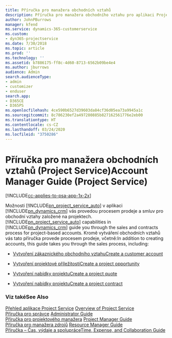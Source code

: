 ```yaml
---
title: Příručka pro manažera obchodních vztahů
description: Příručka pro manažera obchodního vztahu pro aplikaci Project Service, který vás provede procesem prodeje a smluv pro obchodní vztahy založené na projektech.
author: JohnPBurrows
manager: kfend
ms.service: dynamics-365-customerservice
ms.custom:
- dyn365-projectservice
ms.date: 7/30/2018
ms.topic: article
ms.prod: ''
ms.technology: ''
ms.assetid: b7886175-ff8c-4d60-8713-6562b09be4e4
ms.author: jburrows
audience: Admin
search.audienceType:
- admin
- customizer
- enduser
search.app:
- D365CE
- D365PS
ms.openlocfilehash: 4ce590b6527d39603da84cf36d05ea73a9945a1c
ms.sourcegitcommit: 8c786230ef2a497280885b827162561776e2eb00
ms.translationtype: HT
ms.contentlocale: cs-CZ
ms.lasthandoff: 03/24/2020
ms.locfileid: "3750286"
---
```

# <a name="account-manager-guide-project-service"></a><span data-ttu-id="dbcdb-103">Příručka pro manažera obchodních vztahů (Project Service)</span><span class="sxs-lookup"><span data-stu-id="dbcdb-103">Account Manager Guide (Project Service)</span></span>

[!INCLUDE[cc-applies-to-psa-app-1x-2x](../includes/cc-applies-to-psa-app-1x-2x.md)]

<span data-ttu-id="dbcdb-104">Možnosti [!INCLUDE[pn_project_service_auto](../includes/pn-project-service-auto.md)] v aplikaci [!INCLUDE[pn_dynamics_crm](../includes/pn-dynamics-crm.md)] vás provedou procesem prodeje a smluv pro obchodní vztahy založené na projektech.</span><span class="sxs-lookup"><span data-stu-id="dbcdb-104">[!INCLUDE[pn_project_service_auto](../includes/pn-project-service-auto.md)] capabilities in [!INCLUDE[pn_dynamics_crm](../includes/pn-dynamics-crm.md)] guide you through the sales and contracts process for project-based accounts.</span></span> <span data-ttu-id="dbcdb-105">Kromě vytváření obchodních vztahů vás tato příručka provede procesem prodeje, včetně:</span><span class="sxs-lookup"><span data-stu-id="dbcdb-105">In addition to creating accounts, this guide takes you through the sales process, including:</span></span>  
  
-   [<span data-ttu-id="dbcdb-106">Vytvoření zákaznického obchodního vztahu</span><span class="sxs-lookup"><span data-stu-id="dbcdb-106">Create a customer account</span></span>](../project-service/create-customer-account.md)  
  
-   [<span data-ttu-id="dbcdb-107">Vytvoření projektové příležitosti</span><span class="sxs-lookup"><span data-stu-id="dbcdb-107">Create a project opportunity</span></span>](../project-service/create-project-opportunity.md)  
  
-   [<span data-ttu-id="dbcdb-108">Vytvoření nabídky projektu</span><span class="sxs-lookup"><span data-stu-id="dbcdb-108">Create a project quote</span></span>](../project-service/create-project-quote.md)  
  
-   [<span data-ttu-id="dbcdb-109">Vytvoření nabídky projektu</span><span class="sxs-lookup"><span data-stu-id="dbcdb-109">Create a project contract</span></span>](../project-service/create-project-contract.md)  
  
  
### <a name="see-also"></a><span data-ttu-id="dbcdb-110">Viz také</span><span class="sxs-lookup"><span data-stu-id="dbcdb-110">See Also</span></span>  
 <span data-ttu-id="dbcdb-111">[Přehled aplikace Project Service](../project-service/overview.md) </span><span class="sxs-lookup"><span data-stu-id="dbcdb-111">[Overview of Project Service](../project-service/overview.md) </span></span>  
 <span data-ttu-id="dbcdb-112">[Příručka pro správce](../project-service/admin-guide.md) </span><span class="sxs-lookup"><span data-stu-id="dbcdb-112">[Administrator Guide](../project-service/admin-guide.md) </span></span>  
 <span data-ttu-id="dbcdb-113">[Příručka pro projektového manažera](../project-service/project-manager-guide.md) </span><span class="sxs-lookup"><span data-stu-id="dbcdb-113">[Project Manager Guide](../project-service/project-manager-guide.md) </span></span>  
 <span data-ttu-id="dbcdb-114">[Příručka pro manažera zdrojů](../project-service/resource-manager-guide.md) </span><span class="sxs-lookup"><span data-stu-id="dbcdb-114">[Resource Manager Guide](../project-service/resource-manager-guide.md) </span></span>  
 [<span data-ttu-id="dbcdb-115">Příručka – Čas, výdaje a spolupráce</span><span class="sxs-lookup"><span data-stu-id="dbcdb-115">Time, Expense, and Collaboration Guide</span></span>](../project-service/time-expense-collaboration-guide.md)
